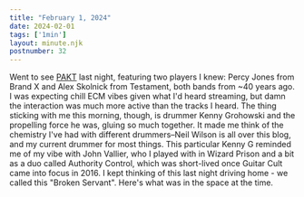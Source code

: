 ```yaml
---
title: "February 1, 2024"
date: 2024-02-01
tags: ['1min']
layout: minute.njk
postnumber: 32
---
```



Went to see [PAKT](https://pakt-moonjune.bandcamp.com/album/no-steps-left-to-trace) last night, featuring two players I knew: Percy Jones from Brand X and Alex Skolnick from Testament, both bands from ~40 years ago. I was expecting chill ECM vibes given what I'd heard streaming, but damn the interaction was much more active than the tracks I heard. The thing sticking with me this morning, though, is drummer Kenny Grohowski and the propelling force he was, gluing so much together. It made me think of the chemistry I've had with different drummers–Neil Wilson is all over this blog, and my current drummer for most things. This particular Kenny G reminded me of my vibe with John Vallier, who I played with in Wizard Prison and a bit as a duo called Authority Control, which was short-lived once Guitar Cult came into focus in 2016. I kept thinking of this last night driving home - we called this "Broken Servant". Here's what was in the space at the time.




